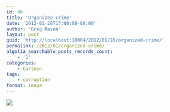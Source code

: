 ```yaml
---
id: 46
title: 'Organized crime'
date: '2012-01-20T17:00:00-08:00'
author: 'Greg Raven'
layout: post
guid: 'http://localhost:10004/2012/01/20/organized-crime/'
permalink: /2012/01/organized-crime/
algolia_searchable_posts_records_count:
    - '1'
categories:
    - Cartoon
tags:
    - corruption
format: image
---
```


![](http://4.bp.blogspot.com/-GQ7FyGhRO7Q/TyV7LR5yIwI/AAAAAAAAArQ/d9adPC0sqak/s320/378770_293810013990357_219489558089070_816719_1620810028_n.jpeg)